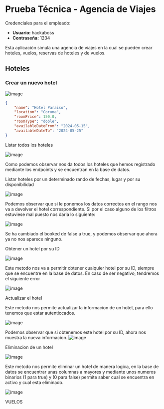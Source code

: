 # Prueba Técnica - Agencia de Viajes

Credenciales para el empleado:
- **Usuario:** hackaboss
- **Contraseña:** 1234

Esta aplicación simula una agencia de viajes en la cual se pueden crear hoteles, vuelos, reservas de hoteles y de vuelos.

## Hoteles

### Crear un nuevo hotel

![image](https://github.com/dmillanlpez/MillanDiego_pruebatec4/assets/97486464/a54180d1-3d95-4e24-8f9c-777cec2c397a)

```json
{
    "name": "Hotel Paraiso",
    "location": "Coruna",
    "roomPrice": 150.0,
    "roomType": "doble",
    "availableDateFrom": "2024-05-15",
    "availableDateTo": "2024-05-25"
}
```

Listar todos los hoteles 

![image](https://github.com/dmillanlpez/MillanDiego_pruebatec4/assets/97486464/9897d6b3-96bc-4074-bd4b-31e395e2ba7f)

Como podemos observar nos da todos los hoteles que hemos registrado mediante los endpoints y se encuentran en la base de datos.

Listar hoteles por un determinado rando de fechas, lugar y por su disponibilidad

![image](https://github.com/dmillanlpez/MillanDiego_pruebatec4/assets/97486464/6e7094f3-1dc5-41c7-8720-d7e73417c0b5)

Podemos observar que si le ponemos los datos correctos en el rango nos va a devolver el hotel correspondiente. Si por el caso alguno de los filtros estuviese mal puesto nos daria lo siguiente:

![image](https://github.com/dmillanlpez/MillanDiego_pruebatec4/assets/97486464/39c1d6eb-98cb-408e-8810-b6a4941d2d4f)

Se ha cambiado el booked de false a true, y podemos observar que ahora ya no nos aparece ninguno.

Obtener un hotel por su ID

![image](https://github.com/dmillanlpez/MillanDiego_pruebatec4/assets/97486464/77d285eb-59d2-469f-ab95-40f75fb7cec5)

Este metodo nos va a permitir obtener cualquier hotel por su ID, siempre que se encuentre en la base de datos. En caso de ser negativo, tendremos el siguiente error

![image](https://github.com/dmillanlpez/MillanDiego_pruebatec4/assets/97486464/21a6cb72-9ccc-4bea-92a9-c27597b019b9)

Actualizar el hotel

Este metodo nos permite actualizar la informacion de un hotel, para ello tenemos que estar autenticcados.

![image](https://github.com/dmillanlpez/MillanDiego_pruebatec4/assets/97486464/ec1453cf-3a09-4e54-8726-00950c242ff1)

Podemos observar que si obtenemos este hotel por su ID, ahora nos muestra la nueva informacion.
![image](https://github.com/dmillanlpez/MillanDiego_pruebatec4/assets/97486464/07ec7bcb-73ec-43e8-9c0e-cb0b1329cac4)

Eliminacion de un hotel

![image](https://github.com/dmillanlpez/MillanDiego_pruebatec4/assets/97486464/cc90fa6d-4ebe-41f2-96eb-6bd9f5bf71e6)

Este metodo nos permite eliminar un hotel de manera logica, en la base de datos se encuentrar unas columnas a mayores y mediante unos numeros binarios (1 para true) y (0 para false) permite saber cual se encuentra en activo y cual esta eliminado.

![image](https://github.com/dmillanlpez/MillanDiego_pruebatec4/assets/97486464/1ca0adcd-ed59-49d1-a4fc-341da018dc73)

VUELOS 



